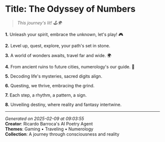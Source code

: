 # Title: The Odyssey of Numbers

> *This journey's lit! 🕹️🌍*

**1.** Unleash your spirit, embrace the unknown, let's play! 🎮


**2.** Level up, quest, explore, your path's set in stone.


**3.** A world of wonders awaits, travel far and wide. 🌍


**4.** From ancient ruins to future cities, numerology's our guide. 🔢


**5.** Decoding life's mysteries, sacred digits align.


**6.** Questing, we thrive, embracing the grind.


**7.** Each step, a rhythm, a pattern, a sign.


**8.** Unveiling destiny, where reality and fantasy intertwine.



---

*Generated on 2025-02-09 at 09:03:55*  
**Creator**: Ricardo Barroca's AI Poetry Agent  
**Themes**: Gaming • Traveling • Numerology  
**Collection**: A journey through consciousness and reality